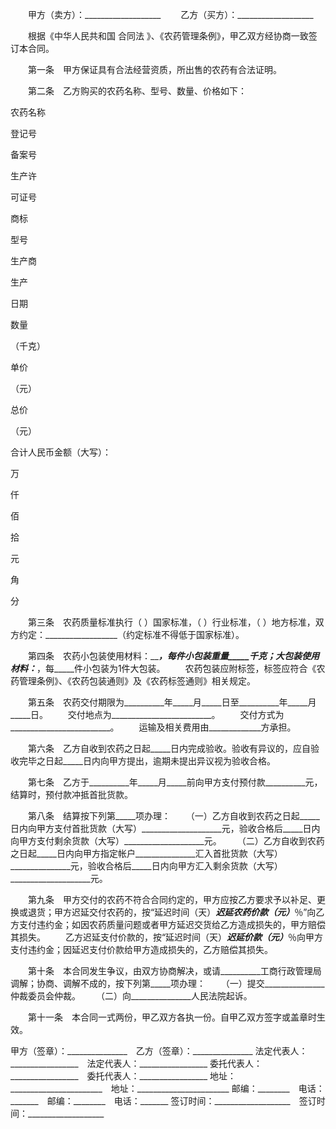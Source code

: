 
 



　　甲方（卖方）：___________________
　　乙方（买方）：___________________




　　根据《中华人民共和国
合同法
》、《农药管理条例》，甲乙双方经协商一致签订本合同。




　　第一条　甲方保证具有合法经营资质，所出售的农药有合法证明。




　　第二条　乙方购买的农药名称、型号、数量、价格如下：





 

  

   




农药名称







   




登记号









备案号







   




生产许









可证号







   




商标







   




型号







   




生产商







   




生产









日期







   




数量









（千克）







   




单价









（元）







   




总价









（元）







  

  

   



 




   



 




   



 




   



 




   



 




   



 




   



 




   



 




   



 




   



 




  

  

   



 




   



 




   



 




   



 




   



 




   



 




   



 




   



 




   



 




   



 




  

  

   



 




   



 




   



 




   



 




   



 




   



 




   



 




   



 




   



 




   



 




  

  

   



 




   



 




   



 




   



 




   



 




   



 




   



 




   



 




   



 




   



 




  

  

   



 




   



 




   



 




   



 




   



 




   



 




   



 




   



 




   



 




   



 




  

  

   



 




   



 




   



 




   



 




   



 




   



 




   



 




   



 




   



 




   



 




  

  

   




合计人民币金额（大写）：

  

       



万

 


  


仟

 


  


佰

 


  


拾

 


  


元

 


  


角

 

 

 

分

 


               

                          






  

 






　　第三条　农药质量标准执行（  ）国家标准，（  ）行业标准，（  ）地方标准，双方约定：__________________（约定标准不得低于国家标准）。




　　第四条　农药小包装使用材料：___________，每件小包装重量_____千克；大包装使用材料：_________，每_____件小包装为1件大包装。
　　农药包装应附标签，标签应符合《农药管理条例》、《农药包装通则》及《农药标签通则》相关规定。




　　第五条　农药交付期限为__________年_____月_____日至__________年_____月_____日。
　　交付地点为_________________________。
　　交付方式为_________________________。
　　运输及相关费用由_____________方承担。




　　第六条　乙方自收到农药之日起_____日内完成验收。验收有异议的，应自验收完毕之日起_____日内向甲方提出，逾期未提出异议视为验收合格。




　　第七条　乙方于__________年_____月_____前向甲方支付预付款__________元，结算时，预付款冲抵首批货款。




　　第八条　结算按下列第_____项办理：
　　（一）乙方自收到农药之日起_____日内向甲方支付首批货款（大写）____________________元，验收合格后_____日内向甲方支付剩余货款（大写）____________________元。
　　（二）乙方自收到农药之日起_____日内向甲方指定帐户_______________汇入首批货款（大写）_______________元，验收合格后_____日内向甲方汇入剩余货款（大写）____________________元。




　　第九条　甲方交付的农药不符合合同约定的，甲方应按乙方要求予以补足、更换或退货；甲方迟延交付农药的，按“延迟时间（天）_____迟延农药价款（元）_____％”向乙方支付违约金；如因农药质量问题或者甲方延迟交货给乙方造成损失的，甲方赔偿其损失。
　　乙方迟延支付价款的，按“延迟时间（天）_____迟延价款（元）_____％向甲方支付违约金；因延迟支付价款给甲方造成损失的，乙方赔偿其损失。




　　第十条　本合同发生争议，由双方协商解决，或请__________工商行政管理局调解；协商、调解不成的，按下列第_____项办理：
　　（一）提交_______________仲裁委员会仲裁。
　　（二）向_______________人民法院起诉。




　　第十一条　本合同一式两份，甲乙双方各执一份。自甲乙双方签字或盖章时生效。





甲方（签章）：_______________　乙方（签章）：_______________
法定代表人：_________________　法定代表人：_________________
委托代表人：_________________　委托代表人：_________________
地址：_______________________　地址：_______________________
邮编：________　电话：_______　邮编：________　电话：_______
签订时间：___________________　签订时间：___________________

 


 

 
 
 
 
 
  


  
 

  


  


  
 
 
 
 

